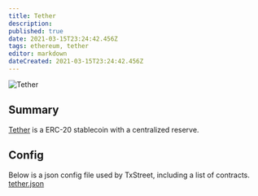 ```yaml
---
title: Tether
description: 
published: true
date: 2021-03-15T23:24:42.456Z
tags: ethereum, tether
editor: markdown
dateCreated: 2021-03-15T23:24:42.456Z
---
```


![Tether](https://txstreet.com/static/img/singles/house_logos/tether.png)

## Summary

<a href="https://tether.to" target="_blank">Tether</a> is a ERC-20 stablecoin with a centralized reserve.

## Config

Below is a json config file used by TxStreet, including a list of contracts.
[tether.json](/ethereum/houses/tether.json)